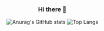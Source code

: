 <div align="center">
  
  ### Hi there 👋

![Anurag's GitHub stats](https://github-readme-stats.vercel.app/api?username=gwsheep&show_icons=true&theme=vue)
![Top Langs](https://github-readme-stats.vercel.app/api/top-langs/?username=gwsheep&layout=compact&theme=radical)

<!--
**gwsheep/gwsheep** is a ✨ _special_ ✨ repository because its `README.md` (this file) appears on your GitHub profile.

Here are some ideas to get you started:

- 🔭 I’m currently working on ...
- 🌱 I’m currently learning ...
- 👯 I’m looking to collaborate on ...
- 🤔 I’m looking for help with ...
- 💬 Ask me about ...
- 📫 How to reach me: ...
- 😄 Pronouns: ...
- ⚡ Fun fact: ...
-->


</div>
